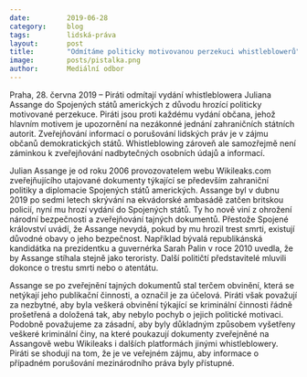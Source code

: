 ```yaml
---
date:         2019-06-28
category:     blog
tags:         lidská-práva
layout:       post
title:        "Odmítáme politicky motivovanou perzekuci whistleblowerů"
image:        posts/pistalka.png
author:       Mediální odbor
---
```

 

Praha, 28. června 2019 – Piráti odmítají vydání whistleblowera Juliana Assange do Spojených států amerických z důvodu hrozící politicky motivované perzekuce. Piráti jsou proti každému vydání občana, jehož hlavním motivem je upozornění na nezákonné jednání zahraničních státních autorit. Zveřejňování informací o porušování lidských práv je v zájmu občanů demokratických států. Whistleblowing zároveň ale samozřejmě není záminkou k zveřejňování nadbytečných osobních údajů a informací.

Julian Assange je od roku 2006 provozovatelem webu Wikileaks.com zveřejňujícího utajované dokumenty týkající se především zahraniční politiky a diplomacie Spojených států amerických. Assange byl v dubnu 2019 po sedmi letech skrývání na ekvádorské ambasádě zatčen britskou policií, nyní mu hrozí vydání do Spojených států. Ty ho nově viní z ohrožení národní bezpečnosti a zveřejňování tajných dokumentů. Přestože Spojené království uvádí, že Assange nevydá, pokud by mu hrozil trest smrti, existují důvodné obavy o jeho bezpečnost. Například bývalá republikánská kandidátka na prezidentku a guvernérka Sarah Palin v roce 2010 uvedla, že by Assange stíhala stejně jako teroristy. Další političtí představitelé mluvili dokonce o trestu smrti nebo o atentátu.

Assange se po zveřejnění tajných dokumentů stal terčem obvinění, která se netýkají jeho publikační činnosti, a označil je za účelová. Piráti však považují za nezbytné, aby byla veškerá obvinění týkající se kriminální činnosti řádně prošetřená a doložená tak, aby nebylo pochyb o jejich politické motivaci. Podobně považujeme za zásadní, aby byly důkladným způsobem vyšetřeny veškeré kriminální činy, na které poukazují dokumenty zveřejněné na Assangově webu Wikileaks i dalších platformách jinými whistleblowery. Piráti se shodují na tom, že je ve veřejném zájmu, aby informace o případném porušování mezinárodního práva byly přístupné.

